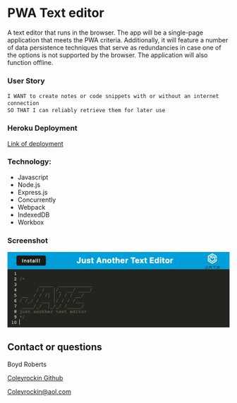 # PWA Text editor
A text editor that runs in the browser. The app will be a single-page application that meets the PWA criteria. Additionally, it will feature a number of data persistence techniques that serve as redundancies in case one of the options is not supported by the browser. The application will also function offline.

### User Story
```
I WANT to create notes or code snippets with or without an internet connection
SO THAT I can reliably retrieve them for later use
```

### Heroku Deployment
[Link of deployment](https://pwaalldaytexteditor.herokuapp.com/)

### Technology:
- Javascript
- Node.js
- Express.js
- Concurrently
- Webpack
- IndexedDB
- Workbox

### Screenshot
![img](./assets/images/PMAtexteditor.png)

## Contact or questions
Boyd Roberts

[Coleyrockin Github](https://github.com/coleyrockin)

[Coleyrockin@aol.com](mailto:coleyrockin@aol.com)